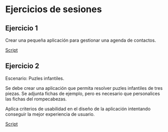 # Ejercicios de sesiones

## Ejercicio 1

Crear una pequeña aplicación para gestionar una agenda de contactos.

[Script](./ej1/index.php)

## Ejercicio 2

Escenario: Puzles infantiles.

Se debe crear una aplicación que permita resolver puzles infantiles de tres piezas. Se adjunta fichas de ejemplo, pero es necesario que personalices las fichas del rompecabezas.

Aplica criterios de usabilidad en el diseño de la aplicación intentando conseguir la mejor experiencia de usuario.

[Script](./ej2/index.php)
